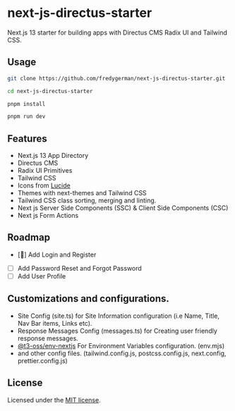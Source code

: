 # next-js-directus-starter

Next.js 13 starter for building apps with Directus CMS Radix UI and Tailwind CSS.

## Usage

```bash
git clone https://github.com/fredygerman/next-js-directus-starter.git
```

```bash
cd next-js-directus-starter
```

```bash
pnpm install
```

```bash
pnpm run dev
```

## Features

- Next.js 13 App Directory
- Directus CMS
- Radix UI Primitives
- Tailwind CSS
- Icons from [Lucide](https://lucide.dev)
- Themes with next-themes and Tailwind CSS
- Tailwind CSS class sorting, merging and linting.
- Next js Server Side Components (SSC) & Client Side Components (CSC)
- Next js Form Actions

## Roadmap

- [🚧] Add Login and Register
- [ ] Add Password Reset and Forgot Password
- [ ] Add User Profile

## Customizations and configurations.

- Site Config (site.ts) for Site Information configuration (i.e Name, Title, Nav Bar items, Links etc).
- Response Messages Config (messages.ts) for Creating user friendly response messages.
- [@t3-oss/env-nextjs](https://create.t3.gg/en/usage/env-variables) For Environment Variables configuration. (env.mjs)
- and other config files. (tailwind.config.js, postcss.config.js, next.config, prettier.config.js)

## License

Licensed under the [MIT license](https://github.com/shadcn/ui/blob/main/LICENSE.md).
